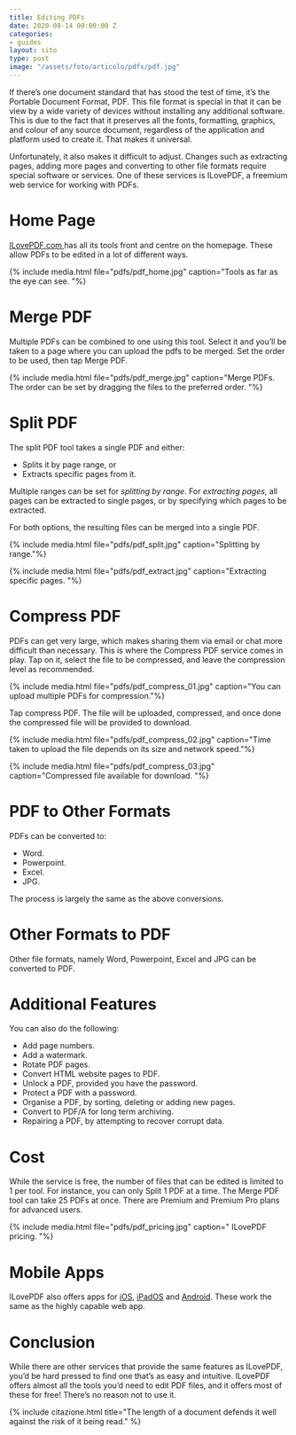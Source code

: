 ```yaml
---
title: Editing PDFs
date: 2020-08-14 00:00:00 Z
categories:
- guides
layout: sito
type: post
image: "/assets/foto/articolo/pdfs/pdf.jpg"
---
```


If there’s one document standard that has stood the test of time, it’s the Portable Document Format, PDF. This file format is special in that it can be view by a wide variety of devices without installing any additional software. This is due to the fact that it preserves all the fonts, formatting, graphics, and colour of any source document, regardless of the application and platform used to create it. That makes it universal. 

Unfortunately, it also makes it difficult to adjust. Changes such as extracting pages, adding more pages and converting to other file formats require special software or services. One of these services is ILovePDF, a freemium web service for working with PDFs.

# Home Page
[ILovePDF.com ](https://ILovePDF.com) has all its tools front and centre on the homepage. These allow PDFs to be edited in a lot of different ways. 

{% include media.html file="pdfs/pdf_home.jpg" caption="Tools as far as the eye can see. "%}

# Merge PDF
Multiple PDFs can be combined to one using this tool. Select it and you’ll be taken to a page where you can upload the pdfs to be merged. Set the order to be used, then tap Merge PDF. 

{% include media.html file="pdfs/pdf_merge.jpg" caption="Merge PDFs. The order can be set by dragging the files to the preferred order. "%}

# Split PDF
The split PDF tool takes a single PDF and either:

- Splits it by page range, or
- Extracts specific pages from it.

Multiple ranges can be set for *splitting by range*. For *extracting pages*, all pages can be extracted to single pages, or by specifying which pages to be extracted.

For both options, the resulting files can be merged into a single PDF.

{% include media.html file="pdfs/pdf_split.jpg" caption="Splitting by range."%}

{% include media.html file="pdfs/pdf_extract.jpg" caption="Extracting specific pages. "%}

# Compress PDF
PDFs can get very large, which makes sharing them via email or chat more difficult than necessary. This is where the Compress PDF service comes in play. Tap on it, select the file to be compressed, and leave the compression level as recommended. 

{% include media.html file="pdfs/pdf_compress_01.jpg" caption="You can upload multiple PDFs for compression."%}

Tap compress PDF. The file will be uploaded, compressed, and once done the compressed file will be provided to download. 

{% include media.html file="pdfs/pdf_compress_02.jpg" caption="Time taken to upload the file depends on its size and network speed."%}

{% include media.html file="pdfs/pdf_compress_03.jpg" caption="Compressed file available for download. "%}

# PDF to Other Formats
PDFs can be converted to:
- Word.
- Powerpoint.
- Excel.
- JPG.

The process is largely the same as the above conversions. 

# Other Formats to PDF
Other file formats, namely Word, Powerpoint, Excel and JPG can be converted to PDF.

# Additional Features
You can also do the following:
- Add page numbers.
- Add a watermark.
- Rotate PDF pages.
- Convert HTML website pages to PDF.
- Unlock a PDF, provided you have the password.
- Protect a PDF with a password.
- Organise a PDF, by sorting, deleting or adding new pages.
- Convert to PDF/A for long term archiving.
- Repairing a PDF, by attempting to recover corrupt data.

# Cost
While the service is free, the number of files that can be edited is limited to 1 per tool. For instance, you can only Split 1 PDF at a time. The Merge PDF tool can take 25 PDFs at once. There are Premium and Premium Pro plans for advanced users.

{% include media.html file="pdfs/pdf_pricing.jpg" caption=" ILovePDF pricing. "%}

# Mobile Apps
ILovePDF also offers apps for [iOS](https://itunes.apple.com/es/app/ilovepdf/id1207332399?mt=8), [iPadOS](https://itunes.apple.com/es/app/ilovepdf/id1207332399?mt=8) and [Android](https://play.google.com/store/apps/details?id=com.ilovepdf.www). These work the same as the highly capable web app.

# Conclusion
While there are other services that provide the same features as ILovePDF, you’d be hard pressed to find one that’s as easy and intuitive. ILovePDF offers almost all the tools you’d need to edit PDF files, and it offers most of these for free! There’s no reason not to use it.

{% include citazione.html title="The length of a document defends it well against the risk of it being read." %}